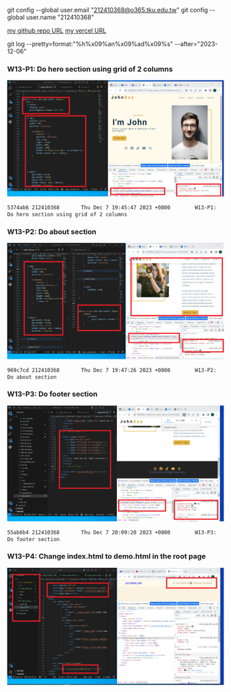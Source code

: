 git config --global user.email "212410368@o365.tku.edu.tw"
git config --global user.name "212410368"

[my github repo URL](https://github.com/github212410368/1121-sweb-demo-212410368)
[my vercel URL](http://127.0.0.1:5500/dev/index.html)

git log --pretty=format:"%h%x09%an%x09%ad%x09%s" --after="2023-12-06"

### W13-P1: Do hero section using grid of 2 columns

![](w13-p1.png)

```
5374ab6 212410368       Thu Dec 7 19:45:47 2023 +0800        W13-P1: Do hero section using grid of 2 columns
```

### W13-P2: Do about section

![](w13-p2.png)

```
969c7cd 212410368       Thu Dec 7 19:47:26 2023 +0800        W13-P2: Do about section
```

### W13-P3: Do footer section

![](w13-p3.png)

```
55ab6b4 212410368       Thu Dec 7 20:09:20 2023 +0800        W13-P3: Do footer section
```
### W13-P4: Change index.html to demo.html in the root page
 
![](w13-p4.png)
 
```

```
